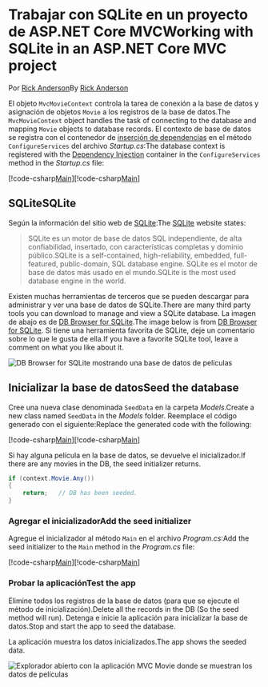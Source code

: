 # <a name="working-with-sqlite-in-an-aspnet-core-mvc-project"></a><span data-ttu-id="eb634-101">Trabajar con SQLite en un proyecto de ASP.NET Core MVC</span><span class="sxs-lookup"><span data-stu-id="eb634-101">Working with SQLite in an ASP.NET Core MVC project</span></span>

<span data-ttu-id="eb634-102">Por [Rick Anderson](https://twitter.com/RickAndMSFT)</span><span class="sxs-lookup"><span data-stu-id="eb634-102">By [Rick Anderson](https://twitter.com/RickAndMSFT)</span></span>

<span data-ttu-id="eb634-103">El objeto `MvcMovieContext` controla la tarea de conexión a la base de datos y asignación de objetos `Movie` a los registros de la base de datos.</span><span class="sxs-lookup"><span data-stu-id="eb634-103">The `MvcMovieContext` object handles the task of connecting to the database and mapping `Movie` objects to database records.</span></span> <span data-ttu-id="eb634-104">El contexto de base de datos se registra con el contenedor de [inserción de dependencias](xref:fundamentals/dependency-injection) en el método `ConfigureServices` del archivo *Startup.cs*:</span><span class="sxs-lookup"><span data-stu-id="eb634-104">The database context is registered with the [Dependency Injection](xref:fundamentals/dependency-injection) container in the `ConfigureServices` method in the *Startup.cs* file:</span></span>

<span data-ttu-id="eb634-105">[!code-csharp[Main](../../tutorials/first-mvc-app-xplat/start-mvc/sample/MvcMovie/Startup.cs?name=snippet2&highlight=6-8)]</span><span class="sxs-lookup"><span data-stu-id="eb634-105">[!code-csharp[Main](../../tutorials/first-mvc-app-xplat/start-mvc/sample/MvcMovie/Startup.cs?name=snippet2&highlight=6-8)]</span></span>

## <a name="sqlite"></a><span data-ttu-id="eb634-106">SQLite</span><span class="sxs-lookup"><span data-stu-id="eb634-106">SQLite</span></span>

<span data-ttu-id="eb634-107">Según la información del sitio web de [SQLite](https://www.sqlite.org/):</span><span class="sxs-lookup"><span data-stu-id="eb634-107">The [SQLite](https://www.sqlite.org/) website states:</span></span>

> <span data-ttu-id="eb634-108">SQLite es un motor de base de datos SQL independiente, de alta confiabilidad, insertado, con características completas y dominio público.</span><span class="sxs-lookup"><span data-stu-id="eb634-108">SQLite is a self-contained, high-reliability, embedded, full-featured, public-domain, SQL database engine.</span></span> <span data-ttu-id="eb634-109">SQLite es el motor de base de datos más usado en el mundo.</span><span class="sxs-lookup"><span data-stu-id="eb634-109">SQLite is the most used database engine in the world.</span></span>

<span data-ttu-id="eb634-110">Existen muchas herramientas de terceros que se pueden descargar para administrar y ver una base de datos de SQLite.</span><span class="sxs-lookup"><span data-stu-id="eb634-110">There are many third party tools you can download to manage and view a SQLite database.</span></span> <span data-ttu-id="eb634-111">La imagen de abajo es de [DB Browser for SQLite](http://sqlitebrowser.org/).</span><span class="sxs-lookup"><span data-stu-id="eb634-111">The image below is from [DB Browser for SQLite](http://sqlitebrowser.org/).</span></span> <span data-ttu-id="eb634-112">Si tiene una herramienta favorita de SQLite, deje un comentario sobre lo que le gusta de ella.</span><span class="sxs-lookup"><span data-stu-id="eb634-112">If you have a favorite SQLite tool, leave a comment on what you like about it.</span></span>

![DB Browser for SQLite mostrando una base de datos de películas](../../tutorials/first-mvc-app-xplat/working-with-sql/_static/dbb.png)

## <a name="seed-the-database"></a><span data-ttu-id="eb634-114">Inicializar la base de datos</span><span class="sxs-lookup"><span data-stu-id="eb634-114">Seed the database</span></span>

<span data-ttu-id="eb634-115">Cree una nueva clase denominada `SeedData` en la carpeta *Models*.</span><span class="sxs-lookup"><span data-stu-id="eb634-115">Create a new class named `SeedData` in the *Models* folder.</span></span> <span data-ttu-id="eb634-116">Reemplace el código generado con el siguiente:</span><span class="sxs-lookup"><span data-stu-id="eb634-116">Replace the generated code with the following:</span></span>

<span data-ttu-id="eb634-117">[!code-csharp[Main](../../tutorials/first-mvc-app/start-mvc/sample/MvcMovie/Models/SeedData.cs?name=snippet_1)]</span><span class="sxs-lookup"><span data-stu-id="eb634-117">[!code-csharp[Main](../../tutorials/first-mvc-app/start-mvc/sample/MvcMovie/Models/SeedData.cs?name=snippet_1)]</span></span>

<span data-ttu-id="eb634-118">Si hay alguna película en la base de datos, se devuelve el inicializador.</span><span class="sxs-lookup"><span data-stu-id="eb634-118">If there are any movies in the DB, the seed initializer returns.</span></span>

```csharp
if (context.Movie.Any())
{
    return;   // DB has been seeded.
}
```

<a name="si"></a>
### <a name="add-the-seed-initializer"></a><span data-ttu-id="eb634-119">Agregar el inicializador</span><span class="sxs-lookup"><span data-stu-id="eb634-119">Add the seed initializer</span></span>

<span data-ttu-id="eb634-120">Agregue el inicializador al método `Main` en el archivo *Program.cs*:</span><span class="sxs-lookup"><span data-stu-id="eb634-120">Add the seed initializer to the `Main` method in the *Program.cs* file:</span></span>

<span data-ttu-id="eb634-121">[!code-csharp[Main](../../tutorials/first-mvc-app/start-mvc/sample/MvcMovie/Program.cs?highlight=6,16-32)]</span><span class="sxs-lookup"><span data-stu-id="eb634-121">[!code-csharp[Main](../../tutorials/first-mvc-app/start-mvc/sample/MvcMovie/Program.cs?highlight=6,16-32)]</span></span>

### <a name="test-the-app"></a><span data-ttu-id="eb634-122">Probar la aplicación</span><span class="sxs-lookup"><span data-stu-id="eb634-122">Test the app</span></span>

<span data-ttu-id="eb634-123">Elimine todos los registros de la base de datos (para que se ejecute el método de inicialización).</span><span class="sxs-lookup"><span data-stu-id="eb634-123">Delete all the records in the DB (So the seed method will run).</span></span> <span data-ttu-id="eb634-124">Detenga e inicie la aplicación para inicializar la base de datos.</span><span class="sxs-lookup"><span data-stu-id="eb634-124">Stop and start the app to seed the database.</span></span>
   
<span data-ttu-id="eb634-125">La aplicación muestra los datos inicializados.</span><span class="sxs-lookup"><span data-stu-id="eb634-125">The app shows the seeded data.</span></span>

![Explorador abierto con la aplicación MVC Movie donde se muestran los datos de películas](../../tutorials/first-mvc-app/working-with-sql/_static/m55.png)
